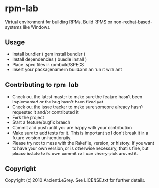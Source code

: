 rpm-lab
=======

Virtual environment for building RPMs. Build RPMS on non-redhat-based-systems
like Windows.

Usage
-----
* Install bundler ( gem install bundler )
* Install dependencies ( bundle install )
* Place .spec files in rpmbuild/SPECS
* Insert your packagename in build.xml an run it with ant

Contributing to rpm-lab
-----------------------

* Check out the latest master to make sure the feature hasn't been implemented or the bug hasn't been fixed yet
* Check out the issue tracker to make sure someone already hasn't requested it and/or contributed it
* Fork the project
* Start a feature/bugfix branch
* Commit and push until you are happy with your contribution
* Make sure to add tests for it. This is important so I don't break it in a future version unintentionally.
* Please try not to mess with the Rakefile, version, or history. If you want to have your own version, or is otherwise necessary, that is fine, but please isolate to its own commit so I can cherry-pick around it.

Copyright
---------

Copyright (c) 2010 AncientLeGrey. See LICENSE.txt for
further details.